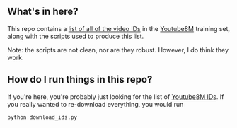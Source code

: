 ## What's in here?

This repo contains a [list of all of the video
IDs](https://github.com/jmhessel/YT8M-ids/blob/master/training_ids.zip)
in the [Youtube8M](https://research.google.com/youtube8m/) training set,
along with the scripts used to produce this list.

Note: the scripts are not clean, nor are they robust. However, I do
think they work.

## How do I run things in this repo?

If you're here, you're probably just looking for the list of
[Youtube8M
IDs](https://github.com/jmhessel/YT8M-ids/blob/master/training_ids.zip).
If you really wanted to re-download everything, you would run

```
python download_ids.py
```
